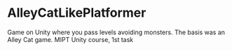 # AlleyCatLikePlatformer
Game on Unity where you pass levels avoiding monsters. The basis was an Alley Cat game. MIPT Unity course, 1st task
